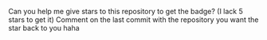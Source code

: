 Can you help me give stars to this repository to get the badge? (I lack 5 stars to get it) Comment on the last commit with the repository you want the star back to you haha
